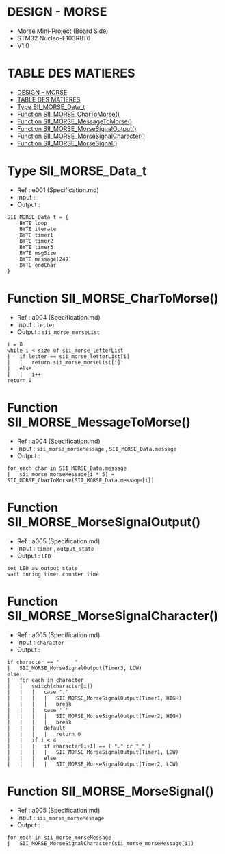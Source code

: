 # DESIGN - MORSE

- Morse  Mini-Project (Board Side)
- STM32 Nucleo-F103RBT6
- V1.0

# TABLE DES MATIERES
- [DESIGN - MORSE](#design---morse)
- [TABLE DES MATIERES](#table-des-matieres)
- [Type SII\_MORSE\_Data\_t](#type-sii_morse_data_t)
- [Function SII\_MORSE\_CharToMorse()](#function-sii_morse_chartomorse)
- [Function SII\_MORSE\_MessageToMorse()](#function-sii_morse_messagetomorse)
- [Function SII\_MORSE\_MorseSignalOutput()](#function-sii_morse_morsesignaloutput)
- [Function SII\_MORSE\_MorseSignalCharacter()](#function-sii_morse_morsesignalcharacter)
- [Function SII\_MORSE\_MorseSignal()](#function-sii_morse_morsesignal)


# Type SII_MORSE_Data_t

- Ref : e001 (Specification.md)
- Input :
- Output :

```
SII_MORSE_Data_t = {
    BYTE loop
    BYTE iterate
    BYTE timer1
    BYTE timer2
    BYTE timer3
    BYTE msgSize
    BYTE message[249]
    BYTE endChar
}
```
 
# Function SII_MORSE_CharToMorse()

- Ref : a004 (Specification.md)
- Input : `letter`
- Output : `sii_morse_morseList`

```
i = 0
while i < size of sii_morse_letterList
|   if letter == sii_morse_letterList[i]
|   |   return sii_morse_morseList[i]
|   else
|   |   i++
return 0
```

# Function SII_MORSE_MessageToMorse()

- Ref : a004 (Specification.md)
- Input : `sii_morse_morseMessage` , `SII_MORSE_Data.message`
- Output :

```
for_each char in SII_MORSE_Data.message
|   sii_morse_morseMessage[i * 5] = SII_MORSE_CharToMorse(SII_MORSE_Data.message[i])
```

# Function SII_MORSE_MorseSignalOutput()

- Ref : a005 (Specification.md)
- Input : `timer` , `output_state`
- Output : `LED`

```
set LED as output_state
wait during timer counter time
```

# Function SII_MORSE_MorseSignalCharacter()

- Ref : a005 (Specification.md)
- Input : `character`
- Output :

```
if character == "     "
|   SII_MORSE_MorseSignalOutput(Timer3, LOW)
else
|   for each in character
|   |   switch(character[i])
|   |   |   case '.'
|   |   |   |   SII_MORSE_MorseSignalOutput(Timer1, HIGH)
|   |   |   |   break
|   |   |   case '_'
|   |   |   |   SII_MORSE_MorseSignalOutput(Timer2, HIGH)
|   |   |   |   break
|   |   |   default
|   |   |   |   return 0
|   |   if i < 4
|   |   |   if character[i+1] == ( "." or "_" )
|   |   |   |   SII_MORSE_MorseSignalOutput(Timer1, LOW)
|   |   |   else
|   |   |   |   SII_MORSE_MorseSignalOutput(Timer2, LOW)
```

# Function SII_MORSE_MorseSignal()

- Ref : a005 (Specification.md)
- Input : `sii_morse_morseMessage`
- Output :

```
for each in sii_morse_morseMessage
|   SII_MORSE_MorseSignalCharacter(sii_morse_morseMessage[i])
```